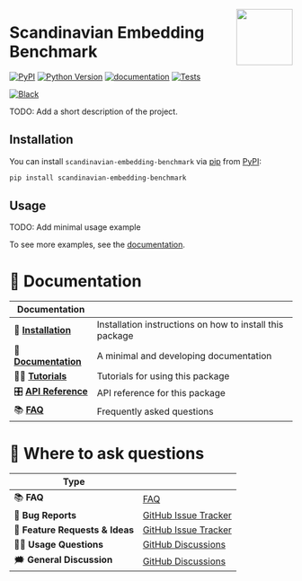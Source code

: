 <a href="https://github.com/KennethEnevoldsen/scandinavian-embedding-benchmark"><img src="https://github.com/KennethEnevoldsen/scandinavian-embedding-benchmark/blob/main/docs/_static/icon.png?raw=true" width="100" align="right"/></a>

# Scandinavian Embedding Benchmark

[![PyPI](https://img.shields.io/pypi/v/scandinavian-embedding-benchmark.svg)][pypi status]
[![Python Version](https://img.shields.io/pypi/pyversions/scandinavian-embedding-benchmark)][pypi status]
[![documentation](https://github.com/KennethEnevoldsen/scandinavian-embedding-benchmark/actions/workflows/documentation.yml/badge.svg)][documentation]
[![Tests](https://github.com/KennethEnevoldsen/scandinavian-embedding-benchmark/actions/workflows/tests.yml/badge.svg)][tests]

[![Black](https://img.shields.io/badge/code%20style-black-000000.svg)][black]

[pypi status]: https://pypi.org/project/scandinavian-embedding-benchmark/
[documentation]: https://KennethEnevoldsen.github.io/scandinavian-embedding-benchmark/
[tests]: https://github.com/KennethEnevoldsen/scandinavian-embedding-benchmark/actions?workflow=Tests
[black]: https://github.com/psf/black


<!-- start short-description -->

TODO: Add a short description of the project.

<!-- end short-description -->

## Installation

You can install `scandinavian-embedding-benchmark` via [pip] from [PyPI]:

```bash
pip install scandinavian-embedding-benchmark
```

[pip]: https://pip.pypa.io/en/stable/installing/
[PyPI]: https://pypi.org/project/cuecy/

## Usage

TODO: Add minimal usage example

To see more examples, see the [documentation].

# 📖 Documentation

| Documentation         |                                                          |
| --------------------- | -------------------------------------------------------- |
| 🔧 **[Installation]**  | Installation instructions on how to install this package |
| 📖 **[Documentation]** | A minimal and developing documentation                   |
| 👩‍💻 **[Tutorials]**     | Tutorials for using this package                         |
| 🎛️ **[API Reference]** | API reference for this package                           |
| 📚 **[FAQ]**           | Frequently asked questions                               |


# 💬 Where to ask questions

| Type                           |                        |
| ------------------------------ | ---------------------- |
| 📚 **FAQ**                      | [FAQ]                  |
| 🚨 **Bug Reports**              | [GitHub Issue Tracker] |
| 🎁 **Feature Requests & Ideas** | [GitHub Issue Tracker] |
| 👩‍💻 **Usage Questions**          | [GitHub Discussions]   |
| 🗯 **General Discussion**       | [GitHub Discussions]   |

[Documentation]: https://KennethEnevoldsen.github.io/scandinavian-embedding-benchmark/index.html
[Installation]: https://KennethEnevoldsen.github.io/scandinavian-embedding-benchmark/installation.html
[Tutorials]: https://KennethEnevoldsen.github.io/scandinavian-embedding-benchmark/tutorials.html
[API Reference]: https://KennethEnevoldsen.github.io/scandinavian-embedding-benchmark/references.html
[FAQ]: https://KennethEnevoldsen.github.io/scandinavian-embedding-benchmark/faq.html
[github issue tracker]: https://github.com/KennethEnevoldsen/scandinavian-embedding-benchmark/issues
[github discussions]: https://github.com/KennethEnevoldsen/scandinavian-embedding-benchmark/discussions


